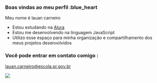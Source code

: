 ### Boas vindas ao meu perfil :blue_heart

Meu nome é lauan carneiro

- Estou estudando na [Alura](https://www.alura.com.br)
- Estou me desenvolvendo na linguagem JavaScript
- Utilizo esse espaço para minha organização e compartilhamento dos meus projetos desenvolvidos

### Você pode entrar em contato comigo :

lauan.carneiro@escola.pr.gov.br

![](https://media1.tenor.com/m/O1kfNjm2rCkAAAAd/qiwimedia-mike-wazowski.gif)

